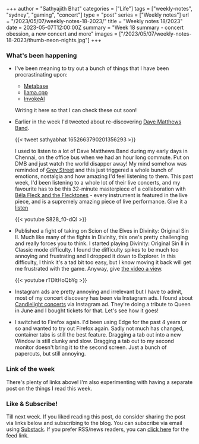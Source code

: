 +++
author = "Sathyajith Bhat"
categories = ["Life"]
tags = ["weekly-notes", "sydney", "gaming", "concert"]
type = "post"
series = ["Weekly notes"]
url = "/2023/05/07/weekly-notes-18-2023/"
title = "Weekly notes 18/2023"
date = 2023-05-07T12:00:00Z
summary = "Week 18 summary - concert obession, a new concert and more"
images = ["/2023/05/07/weekly-notes-18-2023/thumb-neon-nights.jpg"]
+++

### What's been happening

* I've been meaning to try out a bunch of things that I have been procrastinating upon:
    * [Metabase](https://github.com/metabase/metabase)
    * [llama.cpp](https://github.com/ggerganov/llama.cpp)
    * [InvokeAI](https://github.com/invoke-ai/InvokeAI)
    
    Writing it here so that I can check these out soon!

* Earlier in the week I'd tweeted about re-discovering [Dave Matthews Band](https://en.wikipedia.org/wiki/Dave_Matthews_Band). 

    {{< tweet sathyabhat 1652663790201356293 >}}

    I used to listen to a lot of Dave Matthews Band during my early days in Chennai, on the office bus when we had an hour long commute. Put on DMB and just watch the world disapper away! My mind somehow was reminded of [Grey Street](https://www.youtube.com/watch?v=f-jaSbiwWGU) and this just triggered a whole bunch of emotions, nostalgia and how amazing I'd feel listening to them. This past week, I'd been listening to a whole lot of their live concerts, and my favourite has to be this 32-minute masterpiece of a collaboration with [Béla Fleck and the Flecktones](https://en.wikipedia.org/wiki/B%C3%A9la_Fleck_and_the_Flecktones) - every instrument is featured in the live piece, and is a supremely amazing piece of live performance. Give it a [listen](https://www.youtube.com/watch?v=S828_f0-dQI)

    {{< youtube S828_f0-dQI >}}

* Published a fight of taking on Scion of the Elves in Divinity: Original Sin II. Much like many of the fights in Divinity, this one's pretty challenging and really forces you to think. I started playing Divinity: Original Sin II in Classic mode difficulty. I found the difficulty spikes to be much too annoying and frustrating and I dropped it down to Explorer. In this difficulty, I think it's a tad bit too easy, but I know moving it back will get me frustrated with the game. Anyway, give [the video a view](https://www.youtube.com/watch?v=rTDltHoQbYg). 

    {{< youtube rTDltHoQbYg >}}

* Instagram ads are pretty annoying and irrelevant but I have to admit, most of my concert discovery has been via Instagram ads. I found about [Candlelight concerts](https://feverup.com/en/sydney/candlelight) via Instagram ad. They're doing a tribute to Queen in June and I bought tickets for that. Let's see how it goes!

* I switched to Firefox again. I'd been using Edge for the past 4 years or so and wanted to try out Firefox again. Sadly not much has changed, container tabs is still the best feature. Dragging a tab out into a new Window is still clunky and slow. Dragging a tab out to my second monitor doesn't bring it to the second screen. Just a bunch of papercuts, but still annoying.

### Link of the week

There's plenty of links above! I'm also experimenting with having a separate post on the things I read this week. 

### Like & Subscribe!

Till next week. If you liked reading this post, do consider sharing the post via links below and subscribing to the blog. You can subscribe via email using [Substack](https://sathyabhat.substack.com/). If you prefer RSS/news readers, you can [click here](https://sathyabh.at/index.xml) for the feed link.
